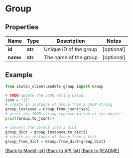 # Group


## Properties

Name | Type | Description | Notes
------------ | ------------- | ------------- | -------------
**id** | **str** | Unique ID of the group | [optional] 
**name** | **str** | The name of the group | [optional] 

## Example

```python
from ibutsu_client.models.group import Group

# TODO update the JSON string below
json = "{}"
# create an instance of Group from a JSON string
group_instance = Group.from_json(json)
# print the JSON string representation of the object
print(Group.to_json())

# convert the object into a dict
group_dict = group_instance.to_dict()
# create an instance of Group from a dict
group_from_dict = Group.from_dict(group_dict)
```
[[Back to Model list]](../README.md#documentation-for-models) [[Back to API list]](../README.md#documentation-for-api-endpoints) [[Back to README]](../README.md)


